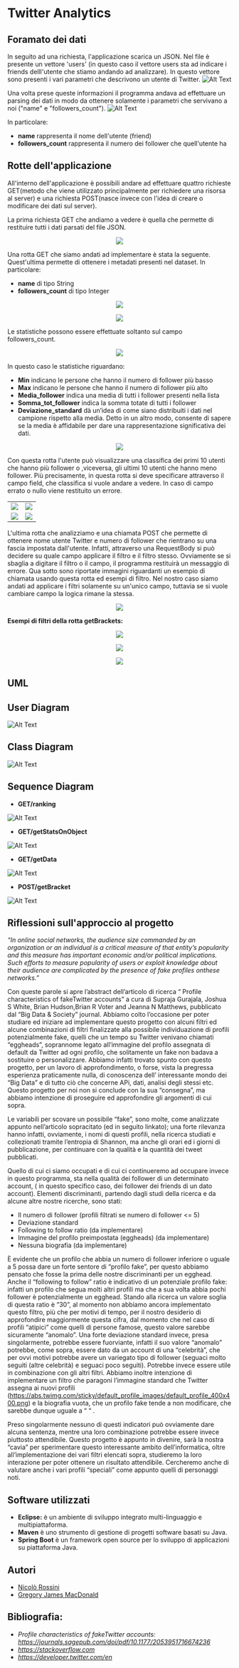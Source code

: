 # Twitter Analytics 
## Foramato dei dati
In seguito ad una richiesta, l'applicazione scarica un JSON. Nel file è presente un vettore 'users' (in questo caso il vettore users sta ad indicare i friends delll'utente che stiamo andando ad analizzare). In questo vettore sono presenti i vari parametri che descrivono un utente di Twitter.
![Alt Text](JSON.PNG) 

Una volta prese queste informazioni il programma andava ad effettuare un parsing dei dati in modo da ottenere solamente i parametri che servivano a noi ("name" e "followers_count").
![Alt Text](JSONParsing.PNG) 

In particolare:
* **name** rappresenta il nome dell'utente (friend)
* **followers_count** rappresenta il numero dei follower che quell'utente ha

## Rotte dell'applicazione
All'interno dell'applicazione è possibili andare ad effettuare quattro richieste GET(metodo che viene utilizzato principalmente per richiedere una risorsa al server) e una richiesta POST(nasce invece con l'idea di creare o modificare dei dati sul server).

La prima richiesta GET che andiamo a vedere è quella che permette di restituire tutti i dati parsati del file JSON.
<p align="center">
  <img src="get_data.PNG">
</p>

Una rotta GET che siamo andati ad implementare è stata la seguente. Quest'ultima permette di ottenere i metadati presenti nel dataset. In particolare:
* **name** di tipo String
* **followers_count** di tipo Integer
<p align="center">
  <img src="get_metadata.PNG">
</p>
<p align="center">
  <img src="metadata_results.PNG">
</p>

Le statistiche possono essere effettuate soltanto sul campo followers_count.
<p align="center">
  <img src="get_stats.PNG">
</p>

In questo caso le statistiche riguardano:
* **Min** indicano le persone che hanno il numero di follower più basso
* **Max** indicano le persone che hanno il numero di follower più alto
* **Media_follower** indica una media di tutti i follower presenti nella lista
* **Somma_tot_follower** indica la somma totate di tutti i follower 
* **Deviazione_standard** dà un’idea di come siano distribuiti i dati nel campione rispetto alla media. Detto in un altro modo, consente    di sapere se la media è affidabile per dare una rappresentazione significativa dei dati.

<p align="center">
  <img src="stats_result.PNG">
</p>

Con questa rotta l'utente può visualizzare una classifica dei primi 10 utenti che hanno più follower o ,viceversa, gli ultimi 10 utenti che hanno meno follower. Più precisamente, in questa rotta si deve specificare attraverso il campo field, che classifica si vuole andare a vedere. In caso di campo errato o nullo viene restituito un errore. 
<table class="center">
  <tr>
    <td><img src="get_top10.PNG"></td>
    <td><img src="get_last10.PNG"></td>
  </tr>
    <tr>
    <td><img src="top10_results.PNG"></td>
    <td><img src="last10_results.PNG"></td>
  </tr>
 </table>
 
L'ultima rotta che analizziamo e una chiamata POST che permette di ottenere nome utente Twitter e numero di follower che rientrano su una fascia impostata dall'utente. Infatti, attraverso una RequestBody si può decidere su quale campo applicare il filtro e il filtro stesso. Ovviamente se si sbaglia a digitare il filtro o il campo, il programma restituirà un messaggio di errore. Qua sotto sono riportate immagini riguardanti un esempio di chiamata usando questa rotta ed esempi di filtro. Nel nostro caso siamo andati ad applicare i filtri solamente su un'unico campo, tuttavia se si vuole cambiare campo la logica rimane la stessa.  
<p align="center">
  <img src="getbrakets.PNG">
</p>

**Esempi di filtri della rotta getBrackets:** 
<p align="center">
  <img src="gt.PNG">
</p>
<p align="center">
  <img src="bt.PNG">
</p>
<p align="center">
  <img src="lt.PNG">
</p>
 

## UML
## User Diagram
![Alt Text](UserDatagram.PNG)
## Class Diagram
![Alt Text](classdiagram.PNG) 
## Sequence Diagram
* **GET/ranking**

![Alt Text](ranking.png) 

* **GET/getStatsOnObject**

![Alt Text](getstatsonobject.png) 

* **GET/getData**

![Alt Text](getdata.PNG) 

* **POST/getBracket**

![Alt Text](getBracket.png)


## Riflessioni sull'approccio al progetto
*“In online social networks, the audience size commanded by an organization or an individual is a critical measure of that entity’s popularity and this measure has important economic and/or political implications. Such efforts to measure popularity of users or exploit knowledge about their audience are complicated by the presence of fake profiles onthese networks.”*

Con queste parole si apre l’abstract dell’articolo di ricerca “ Profile characteristics of fakeTwitter accounts” a cura di Supraja Gurajala, Joshua S White, Brian Hudson,Brian R Voter and Jeanna N Matthews, pubblicato dal “Big Data & Society” journal. 
Abbiamo colto l’occasione per poter studiare ed iniziare ad implementare questo progetto con alcuni filtri ed alcune combinazioni di filtri finalizzate alla possibile individuazione di profili potenzialmente fake, quelli che un tempo su Twitter venivano chiamati “eggheads”, soprannome legato all’immagine del profilo assegnata di default da Twitter ad ogni profilo, che solitamente un fake non badava a sostituire o personalizzare. 
Abbiamo infatti trovato spunto con questo progetto, per un lavoro di approfondimento, o forse, vista la pregressa esperienza praticamente nulla, di conoscenza dell’ interessante mondo dei “Big Data” e di tutto ciò che concerne APi, dati, analisi degli stessi etc.
Questo progetto per noi non si conclude con la sua “consegna”, ma abbiamo intenzione di proseguire ed approfondire gli argomenti di cui sopra. 

Le variabili per scovare un possibile “fake”, sono molte, come analizzate appunto nell’articolo sopracitato (ed in seguito linkato); una forte rilevanza hanno infatti, ovviamente, i nomi di questi profili, nella ricerca studiati e collezionati tramite l’entropia di Shannon, ma anche gli orari ed i giorni di pubblicazione, per continuare con la qualità e la quantità dei tweet pubblicati. 

Quello di cui ci siamo occupati e di cui ci continueremo ad occupare invece in questo programma, sta nella qualità dei follower di un determinato account, ( in questo specifico caso, dei follower dei friends di un dato account). Elementi discriminanti, partendo dagli studi della ricerca e da alcune altre nostre ricerche, sono stati:
* Il numero di follower (profili filtrati se numero di follower <= 5)
* Deviazione standard
* Following to follow ratio (da implementare)
* Immagine del profilo preimpostata (eggheads) (da implementare)
* Nessuna biografia (da implementare)

È evidente che un profilo che abbia un numero di follower inferiore o uguale a 5 possa dare un forte sentore di “profilo fake”, per questo abbiamo pensato che fosse la prima delle nostre discriminanti per un egghead.
Anche il “following to follow” ratio è indicativo di un potenziale profilo fake: infatti un profilo che segua molti altri profili ma che a sua volta abbia pochi follower è potenzialmente un egghead. Stando alla ricerca un valore soglia di questa ratio è “30”, al momento non abbiamo ancora implementato questo filtro, più che per motivi di tempo, per il nostro desiderio di approfondire maggiormente questa cifra, dal momento che nel caso di profili “atipici” come quelli di persone famose, questo valore sarebbe sicuramente “anomalo”.
Una forte deviazione standard invece, presa singolarmente, potrebbe essere fuorviante, infatti il suo valore “anomalo” potrebbe, come sopra, essere dato da un account di una “celebrità”, che per ovvi motivi potrebbe avere un variegato tipo di follower (seguaci molto seguiti (altre celebrità) e seguaci poco seguiti). Potrebbe invece essere utile in combinazione con gli altri filtri.
Abbiamo inoltre intenzione di implementare un filtro che paragoni l’immagine standard che Twitter assegna ai nuovi profili (https://abs.twimg.com/sticky/default_profile_images/default_profile_400x400.png) e la biografia vuota, che un profilo fake tende a non modificare, che sarebbe dunque uguale a “ “ .

Preso singolarmente nessuno di questi indicatori può ovviamente dare alcuna sentenza, mentre una loro combinazione potrebbe essere invece piuttosto attendibile.
Questo progetto è appunto in divenire, sarà la nostra “cavia” per sperimentare questo interessante ambito dell’informatica, oltre all’implementazione dei vari filtri elencati sopra, studieremo la loro interazione per poter ottenere un risultato attendibile. Cercheremo anche di valutare anche i vari profili “speciali” come appunto quelli di personaggi noti.

## Software utilizzati
* **Eclipse:** è un ambiente di sviluppo integrato multi-linguaggio e multipiattaforma.
* **Maven** è uno strumento di gestione di progetti software basati su Java.
* **Spring Boot** è un framework open source per lo sviluppo di applicazioni su piattaforma Java.

## Autori
* [Nicolò Rossini](https://github.com/nicorossini)
* [Gregory James MacDonald](https://github.com/GJM28)


## Bibliografia:
* *Profile characteristics of fakeTwitter accounts: https://journals.sagepub.com/doi/pdf/10.1177/2053951716674236*
* *https://stackoverflow.com*
* *https://developer.twitter.com/en*






